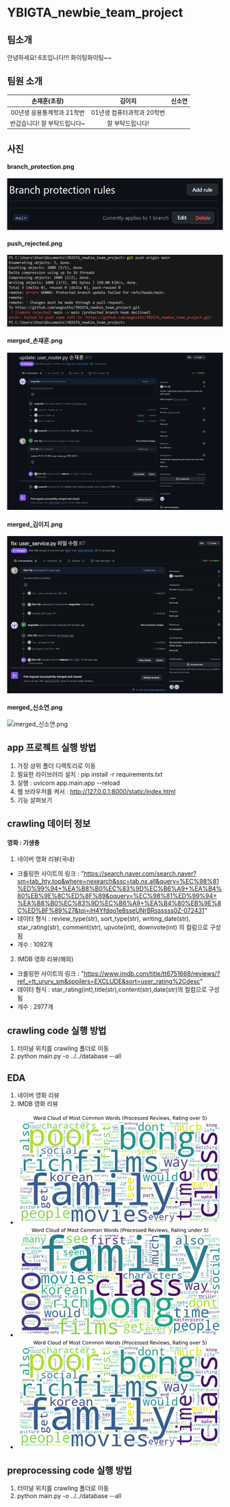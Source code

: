 # YBIGTA_newbie_team_project

## 팀소개
안녕하세요! 6조입니다!!! 화이팅화이팅~~

## 팀원 소개

| **손재훈(조장)**          | **김이지**                   | **신소연**              |
|:-------------------------:|:---------------------------:|:-----------------------:|
| 00년생 응용통계학과 21학번 | 01년생 컴퓨터과학과 20학번 | |
| 반갑습니다! 잘 부탁드립니다~ | 잘 부탁드립니다! |  |


## 사진

#### branch_protection.png
![branch_protection.png](github/branch_protection.png)

#### push_rejected.png
![push_rejected.png](github/push_rejected.png)

#### merged_손재훈.png
![merged_손재훈.png](github/merged_손재훈.png)

#### merged_김이지.png
![merged_김이지.png](github/merged_김이지.png)

#### merged_신소연.png
![merged_신소연.png](github/merged_신소연.png)

## app 프로젝트 실행 방법

1. 가장 상위 폴더 디렉토리로 이동
2. 필요한 라이브러리 설치 : pip install -r requirements.txt 
3. 실행 : uvicorn app.main:app --reload
4. 웹 브라우저를 켜서 : http://127.0.0.1:8000/static/index.html
5. 기능 살펴보기


## crawling 데이터 정보

#### 영화 : 기생충
1. 네이버 영화 리뷰(국내)
  - 크롤링한 사이트의 링크 : "https://search.naver.com/search.naver?sm=tab_hty.top&where=nexearch&ssc=tab.nx.all&query=%EC%98%81%ED%99%94+%EA%B8%B0%EC%83%9D%EC%B6%A9+%EA%B4%80%EB%9E%8C%ED%8F%89&oquery=%EC%98%81%ED%99%94+%EA%B8%B0%EC%83%9D%EC%B6%A9+%EA%B4%80%EB%9E%8C%ED%8F%89%27&tqi=iH4Yfdqo1e8sseUNrBRssssss0Z-072431"
  - 데이터 형식 : review_type(str), sort_type(str), writing_date(str), star_rating(str), comment(str), upvote(int), downvote(int) 의 컬럼으로 구성됨
  - 개수 : 1092개

2. IMDB 영화 리뷰(해외)
  - 크롤링한 사이트의 링크 : "https://www.imdb.com/title/tt6751668/reviews/?ref_=tt_ururv_sm&spoilers=EXCLUDE&sort=user_rating%2Cdesc"
  - 데이터 형식 : star_rating(int),title(str),content(str),date(str)의 컬럼으로 구성됨
  - 개수 : 2977개


## crawling code 실행 방법
1. 터미널 위치를 crawling 폴더로 이동
2. python main.py -o ../../database --all



## EDA
1. 네이버 영화 리뷰
2. IMDB 영화 리뷰

  - ![IMDB_자주등장단어_긍정리뷰.png](review_analysis/plots/imdb%20리뷰%20자주%20등장하는%20단어%20-%20긍정적%20리뷰.png)
  - ![IMDB_자주등장단어_부정리뷰.png](review_analysis/plots/imdb%20리뷰%20자주%20등장하는%20단어%20-%20부정적%20리뷰.png)
  - ![IMDB_자주등장단어.png](review_analysis/plots/imdb%20리뷰%20자주%20등장하는%20단어%20-%20긍정적%20리뷰.png)

## preprocessing code 실행 방법
1. 터미널 위치를 crawling 폴더로 이동
2. python main.py -o ../../database --all

